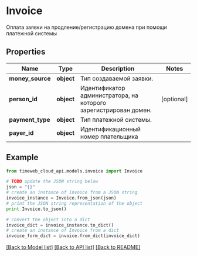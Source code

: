 # Invoice

Оплата заявки на продление/регистрацию домена при помощи платежной системы

## Properties
Name | Type | Description | Notes
------------ | ------------- | ------------- | -------------
**money_source** | **object** | Тип создаваемой заявки. | 
**person_id** | **object** | Идентификатор администратора, на которого зарегистрирован домен. | [optional] 
**payment_type** | **object** | Тип платежной системы. | 
**payer_id** | **object** | Идентификационный номер плательщика | 

## Example

```python
from timeweb_cloud_api.models.invoice import Invoice

# TODO update the JSON string below
json = "{}"
# create an instance of Invoice from a JSON string
invoice_instance = Invoice.from_json(json)
# print the JSON string representation of the object
print Invoice.to_json()

# convert the object into a dict
invoice_dict = invoice_instance.to_dict()
# create an instance of Invoice from a dict
invoice_form_dict = invoice.from_dict(invoice_dict)
```
[[Back to Model list]](../README.md#documentation-for-models) [[Back to API list]](../README.md#documentation-for-api-endpoints) [[Back to README]](../README.md)


